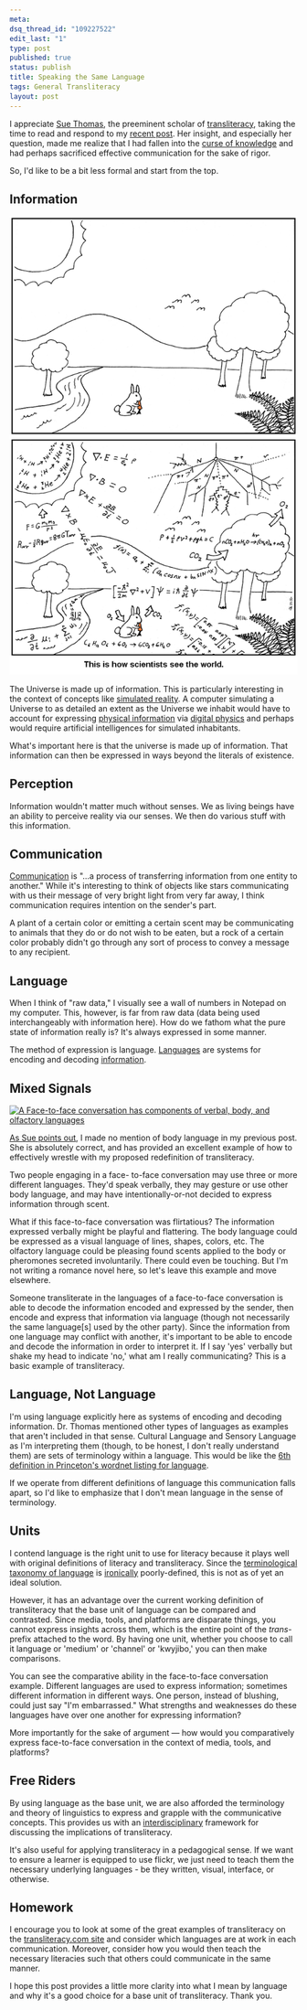 ```yaml
---
meta: 
dsq_thread_id: "109227522" 
edit_last: "1" 
type: post 
published: true 
status: publish 
title: Speaking the Same Language
tags: General Transliteracy 
layout: post
---
```


I appreciate [Sue Thomas](http://travelsinvirtuality.typepad.com/suethomas/), the preeminent scholar of [transliteracy](http://nlabnetworks.typepad.com/transliteracy/), taking the time to read and respond to my [recent post](http://bradczerniak.com/2010/05/31/on-transliteracy/). Her insight, and especially her question, made me realize that I had fallen into the [curse of knowledge](http://37signals.com/svn/posts/213-the-curse-of-knowledge) and had perhaps sacrificed effective communication for the sake of rigor.

So, I'd like to be a bit less formal and start from the top. 

## Information

[![](/images/all_i_see_are_equations.png)](http://abstrusegoose.com/275)

The Universe is made up of information. This is particularly interesting in the context of concepts like [simulated reality](http://en.wikipedia.org/wiki/Simulated_reality). A computer simulating a Universe to as detailed an extent as the Universe we inhabit would have to account for expressing [physical information](http://en.wikipedia.org/wiki/Physical_information) via [digital physics](http://en.wikipedia.org/wiki/Digital_physics) and perhaps would require artificial intelligences for simulated inhabitants.

What's important here is that the universe is made up of information. That information can then be expressed in ways beyond the literals of existence.

## Perception

Information wouldn't matter much without senses. We as living beings have an ability to perceive reality via our senses. We then do various stuff with this information.

## Communication

[Communication](http://en.wikipedia.org/wiki/Communication) is "...a process of transferring information from one entity to another." While it's interesting to think of objects like stars communicating with us their message of very bright light from very far away, I think communication requires intention on the sender's part.

A plant of a certain color or emitting a certain scent may be communicating to animals that they do or do not wish to be eaten, but a rock of a certain color probably didn't go through any sort of process to convey a message to any recipient.

## Language

When I think of "raw data," I visually see a wall of numbers in Notepad on my computer. This, however, is far from raw data (data being used interchangeably with information here). How do we fathom what the pure state of information really is? It's always expressed in some manner.

The method of expression is language. [Languages](http://en.wikipedia.org/wiki/Language) are systems for encoding and decoding [information](http://en.wikipedia.org/wiki/Information).

## Mixed Signals

[![A Face-to-face conversation has components of verbal, body, and olfactory
languages](/images/languages-of-a-conversation.jpg)](/images/languages-of-a-conversation.jpg)

[As Sue points out](http://bradczerniak.com/2010/05/31/on-transliteracy/#dsq-comment-57325439), I made no mention of body language in my previous post. She is absolutely correct, and has provided an excellent example of how to effectively wrestle with my proposed redefinition of transliteracy.

Two people engaging in a face- to-face conversation may use three or more different languages. They'd speak verbally, they may gesture or use other body language, and may have intentionally-or-not decided to express information through scent.

What if this face-to-face conversation was flirtatious? The information expressed verbally might be playful and flattering. The body language could be expressed as a visual language of lines, shapes, colors, etc. The olfactory language could be pleasing found scents applied to the body or pheromones secreted involuntarily. There could even be touching. But I'm not writing a romance novel here, so let's leave this example and move elsewhere.

Someone transliterate in the languages of a face-to-face conversation is able to decode the information encoded and expressed by the sender, then encode and express that information via language (though not necessarily the same language[s] used by the other party). Since the information from one language may conflict with another, it's important to be able to encode and decode the information in order to interpret it. If I say 'yes' verbally but shake my head to indicate 'no,' what am I really communicating? This is a basic example of transliteracy.

## Language, Not Language

I'm using language explicitly here as systems of encoding and decoding information. Dr. Thomas mentioned other types of languages as examples that aren't included in that sense. Cultural Language and Sensory Language as I'm interpreting them (though, to be honest, I don't really understand them) are sets of terminology within a language. This would be like the [6th definition in Princeton's wordnet listing for language](http://wordnetweb.princeton.edu/perl/webwn?s=language).

If we operate from different definitions of language this communication falls apart, so I'd like to emphasize that I don't mean language in the sense of terminology.

## Units

I contend language is the right unit to use for literacy because it plays well with original definitions of literacy and transliteracy. Since the [terminological taxonomy of language](http://en.wikipedia.org/wiki/Language_family) is [ironically](http://theoatmeal.com/comics/irony) poorly-defined, this is not as of yet an ideal solution.

However, it has an advantage over the current working definition of transliteracy that the base unit of language can be compared and contrasted. Since media, tools, and platforms are disparate things, you cannot express insights across them, which is the entire point of the _trans-_ prefix attached to the word. By having one unit, whether you choose to call it language or 'medium' or 'channel' or 'kwyjibo,' you can then make comparisons.

You can see the comparative ability in the face-to-face conversation example. Different languages are used to express information; sometimes different information in different ways. One person, instead of blushing, could just say "I'm embarrassed." What strengths and weaknesses do these languages have over one another for expressing information?

More importantly for the sake of argument — how would you comparatively express face-to-face conversation in the context of media, tools, and platforms?

## Free Riders

By using language as the base unit, we are also afforded the terminology and theory of linguistics to express and grapple with the communicative concepts. This provides us with an [interdisciplinary](http://xkcd.com/755/) framework for discussing the implications of transliteracy.

It's also useful for applying transliteracy in a pedagogical sense. If we want to ensure a learner is equipped to use flickr, we just need to teach them the necessary underlying languages - be they written, visual, interface, or otherwise.

## Homework

I encourage you to look at some of the great examples of transliteracy on the [transliteracy.com site](http://nlabnetworks.typepad.com/transliteracy/) and consider which languages are at work in each communication. Moreover, consider how you would then teach the necessary literacies such that others could communicate in the same manner.

I hope this post provides a little more clarity into what I mean by language and why it's a good choice for a base unit of transliteracy. Thank you.
